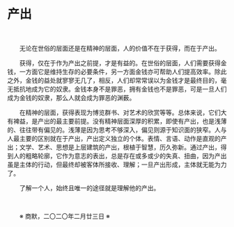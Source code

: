 # 产出

&emsp;&emsp;

&emsp;&emsp;无论在世俗的层面还是在精神的层面，人的价值不在于获得，而在于产出。

&emsp;&emsp;获得，仅在于作为产出之前提，才是有益的。在世俗的层面，人们需要获得金钱，一方面它是维持生存的必要条件，另一方面金钱亦可帮助人们提高效率。除此之外，金钱的益处就寥寥无几了，相反，人们却常常误以为金钱才是最终目的，毫无抵抗地成为它的奴隶。金钱本身不是罪恶，拥有金钱也不是罪恶，可是一旦人们成为金钱的奴隶，那么人就会成为罪恶的渊薮。

&emsp;&emsp;在精神的层面，获得表现为博览群书、对艺术的欣赏等等。总体来说，它们大有裨益，是产出的最主要前提。没有精神层面深厚的积累，即使有产出，也是浅薄的、往往带有偏见的。浅薄是因为思考不够深入，偏见则源于知识面的狭窄。人与人最主要的区别就在于产出，产出定义独立的个体。表情、言语、动作是直观的产出；文学、艺术、思想是上层建筑的产出，根植于智慧，历久弥新。通过产出，得到人的粗略轮廓，它作为意志的表出，总是存在或多或少的失真、扭曲，因为产出虽是主体的行动，但最终却被客体所接收、理解；一旦产出形成，主体就无能为力了。

&emsp;&emsp;了解一个人，始终且唯一的途径就是理解他的产出。

&emsp;&emsp;

&emsp;&emsp;※ 商默，二〇二〇年二月廿三日 ※